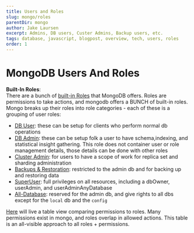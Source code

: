 ```yaml
---
title: Users and Roles
slug: mongo/roles
parentDir: mongo
author: Jake Laursen
excerpt: Admins, DB users, Custer Admins, Backup users, etc.
tags: database, javascript, blogpost, overview, tech, users, roles
order: 1
---
```


# MongoDB Users And Roles

**Built-In Roles**:  
There are a bunch of [built-in Roles](/mongo/roles/built-in) that MongoDB offers. Roles are permissions to take actions, and mongodb offers a BUNCH of built-in roles. Mongo breaks up their roles into role categories - each of these is a grouping of user roles:

- [DB User](/mongo/roles/db-user): these can be setup for clients who perform normal db operations
- [DB Admin](/mongo/roles/db-admin): these can be setup folk a user to have schema,indexing, and statistical insight gathering. This role does not container user or role management details, those details can be done with other roles
- [Cluster Admin](/mongo/roles/cluster-admin): for users to have a scope of work for replica set and sharding administration
- [Backups & Restoration](/mongo/roles/backup-restore): restricted to the admin db and for backing up and restoring data
- [SuperUser](/mongo/roles/super-user): full privileges on all resources, including a dbOwner, userAdmin, and userAdminAnyDatabase
- [All-Database](/mongo/roles/all-db): reserved for the admin db, and give rights to all dbs except for the `local` db and the `config`

[Here](/mongo/roles/table-view) will live a table view comparing permissions to roles. Many permissions exist in mongo, and roles overlap in allowed actions. This table is an all-visible approach to all roles + permissions.

